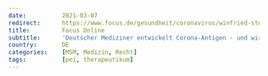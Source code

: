 ```yaml
---
date:          2021-03-07
redirect:      https://www.focus.de/gesundheit/coronavirus/winfried-stoecker-deutscher-mediziner-entwickelt-wirksames-corona-antigen-und-wird-vom-staat-angezeigt_id_13053814.html
title:         Focus Online
subtitle:      'Deutscher Mediziner entwickelt Corona-Antigen - und wird vom Staat angezeigt'
country:       DE
categories:    [MSM, Medizin, Recht]
tags:          [pei, therapeutikum]
---
```


